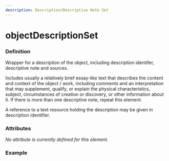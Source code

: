```yaml
---
description: Description/Descriptive Note Set
---
```


# objectDescriptionSet

### Definition

Wrapper for a description of the object, including description identifer, descriptive note and sources.

Includes usually a relatively brief essay-like text that describes the content and context of the object / work, including comments and an interpretation that may supplement, qualify, or explain the physical characteristics, subject, circumstances of creation or discovery, or other information about it. If there is more than one descriptive note, repeat this element.

A reference to a text resource holding the description may be given in description identifier.

### Attributes

_No attribute is currently defined for this element._

### Example

```markup

```

